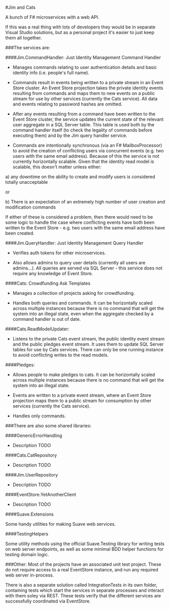 #Jim and Cats

A bunch of F# microservices with a web API.

If this was a real thing with lots of developers they would be in separate Visual Studio solutions, but as a personal project it's easier to just keep them all together.

###The services are:

####Jim.CommandHandler: Just Identity Management Command Handler

* Manages commands relating to user authentication details and basic identity info (i.e. people's full name).

* Commands result in events being written to a private stream in an Event Store cluster. An Event Store projection takes the private identity events resulting from commands and maps them to new events on a public stream for use by other services (currently the Cats service). All data and events relating to password hashes are omitted.

* After any events resulting from a command have been written to the Event Store cluster, the service updates the current state of the relevant user aggregate in a SQL Server table. This table is used both by the command handler itself (to check the legality of commands before executing them) and by the Jim query handler service.

* Commands are intentionally synchronous (via an F# MailboxProcessor) to avoid the creation of conflicting users via concurrent events (e.g. two users with the same email address). Because of this the service is not currently horizontally scalable. Given that the identity read model is scalable, this doesn't matter unless either:

a) any downtime on the ability to create and modify users is considered totally unacceptable

or

b) There is an expectation of an extremely high number of user creation and modification commands

If either of these is considered a problem, then there would need to be some logic to handle the case where conflicting events have both been written to the Event Store - e.g. two users with the same email address have been created.

####Jim.QueryHandler: Just Identity Management Query Handler

* Verifies auth tokens for other microservices.

* Also allows admins to query user details (currently all users are admins...). All queries are served via SQL Server - this service does not require any knowledge of Event Store.

####Cats: Crowdfunding Ask Templates

* Manages a collection of projects asking for crowdfunding.

* Handles both queries and commands. It can be horizontally scaled across multiple instances because there is no command that will get the system into an illegal state, even when the aggregate checked by a command handler is out of date.

####Cats.ReadModelUpdater:

* Listens to the private Cats event stream, the public identity event stream and the public pledges event stream. It uses them to update SQL Server tables for use by Cats services. There can only be one running instance to avoid conflicting writes to the read models.

####Pledges:

* Allows people to make pledges to cats. It can be horizontally scaled across multiple instances because there is no command that will get the system into an illegal state.

* Events are written to a private event stream, where an Event Store projection maps them to a public stream for consumption by other services (currently the Cats service).

* Handles only commands.

###There are also some shared libraries:

####GenericErrorHandling

* Description TODO

####Cats.CatRepository

* Description TODO

####Jim.UserRepository

* Description TODO

####EventStore.YetAnotherClient

* Description TODO

####Suave.Extensions

Some handy utilities for making Suave web services.

####TestingHelpers

Some utility methods using the official Suave.Testing library for writing tests on web server endpoints, as well as some minimal BDD helper functions for testing domain logic.

###Other:
Most of the projects have an associated unit test project. These do not require access to a real EventStore instance, and run any required web server in-process.

There is also a separate solution called IntegrationTests in its own folder, containing tests which start the services in separate processes and interact with them soley via REST. These tests verify that the different services are successfully coordinated via EventStore.